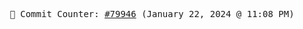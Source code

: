 <p align="center">
    <samp>
        📮 Commit Counter: <a href="https://github.com/Javascript-void0/Javascript-void0/commits/main">#79946</a> (January 22, 2024 @ 11:08 PM)
    </samp>
</p>